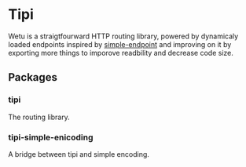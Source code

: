 # Tipi

Wetu is a straigtfourward HTTP routing library, powered by dynamicaly loaded endpoints 
inspired by [simple-endpoint]('https://github.com/SimonBackx/simple-endpoints') 
and improving on it by exporting more things to imporove readbility and decrease 
code size.

## Packages

### tipi

The routing library.

### tipi-simple-enicoding

A bridge between tipi and simple encoding.
